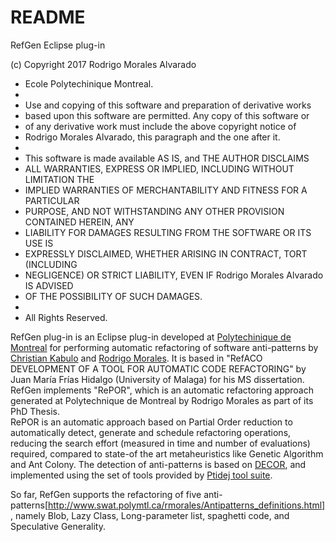 # README #

RefGen Eclipse plug-in

(c) Copyright 2017 Rodrigo Morales Alvarado
 * Ecole Polytechinique Montreal.
 * 
 * Use and copying of this software and preparation of derivative works
 * based upon this software are permitted. Any copy of this software or
 * of any derivative work must include the above copyright notice of
 * Rodrigo Morales Alvarado, this paragraph and the one after it.
 * 
 * This software is made available AS IS, and THE AUTHOR DISCLAIMS
 * ALL WARRANTIES, EXPRESS OR IMPLIED, INCLUDING WITHOUT LIMITATION THE
 * IMPLIED WARRANTIES OF MERCHANTABILITY AND FITNESS FOR A PARTICULAR
 * PURPOSE, AND NOT WITHSTANDING ANY OTHER PROVISION CONTAINED HEREIN, ANY
 * LIABILITY FOR DAMAGES RESULTING FROM THE SOFTWARE OR ITS USE IS
 * EXPRESSLY DISCLAIMED, WHETHER ARISING IN CONTRACT, TORT (INCLUDING
 * NEGLIGENCE) OR STRICT LIABILITY, EVEN IF Rodrigo Morales Alvarado IS ADVISED
 * OF THE POSSIBILITY OF SUCH DAMAGES.
 * 
 * All Rights Reserved.
 
RefGen plug-in is an Eclipse plug-in developed at [Polytechinique de Montreal](http://www.polymtl.ca) for performing automatic refactoring of software anti-patterns by [Christian Kabulo](https://github.com/Espiritous0x01) and [Rodrigo Morales](http://www.swat.polymtl.ca/rmorales/). 
It is based in "RefACO DEVELOPMENT OF A TOOL FOR AUTOMATIC CODE REFACTORING" by Juan María Frías Hidalgo (University of Malaga) for his MS dissertation.
RefGen implements "RePOR", which is an automatic refactoring approach generated at Polytechnique de Montreal by Rodrigo Morales as part of its PhD Thesis.<br>
RePOR is an automatic approach based on Partial Order reduction to automatically detect, generate  and schedule refactoring operations, reducing the search effort (measured in time and number of evaluations) required, compared to state-of the art metaheuristics like Genetic Algorithm and Ant Colony.
The detection of anti-patterns is based on [DECOR](http://ieeexplore.ieee.org/abstract/document/5196681/),  and implemented using the set of tools provided by [Ptidej tool suite](http://wiki.ptidej.net/).

 So far, RefGen supports the refactoring of five anti-patterns[http://www.swat.polymtl.ca/rmorales/Antipatterns_definitions.html], namely Blob, Lazy Class, Long-parameter list, spaghetti code, and Speculative Generality.
 
 
 
